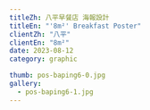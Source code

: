 ```yaml
---
titleZh: 八平早餐店 海報設計
titleEn: "'8m²' Breakfast Poster"
clientZh: "八平"
clientEn: "8m²"
date: 2023-08-12
category: graphic

thumb: pos-baping6-0.jpg
gallery:
  - pos-baping6-1.jpg
---
```

